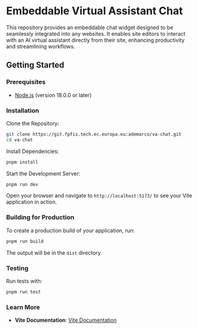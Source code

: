 # Embeddable Virtual Assistant Chat

This repository provides an embeddable chat widget designed to be seamlessly integrated into any websites.
It enables site editors to interact with an AI virtual assistant directly from their site, enhancing productivity and streamlining workflows.

## Getting Started

### Prerequisites

- [Node.js](https://nodejs.org/) (version 18.0.0 or later)

### Installation

Clone the Repository:

```sh
git clone https://git.fpfis.tech.ec.europa.eu:ademarco/va-chat.git
cd va-chat
```

Install Dependencies:

```sh
pnpm install
```

Start the Development Server:

```sh
pnpm run dev
```

Open your browser and navigate to `http://localhost:5173/` to see your Vite application in action.

### Building for Production

To create a production build of your application, run:

```sh
pnpm run build
```

The output will be in the `dist` directory.

### Testing

Run tests with:

```sh
pnpm run test
```

### Learn More

- **Vite Documentation**: [Vite Documentation](https://vitejs.dev/)
